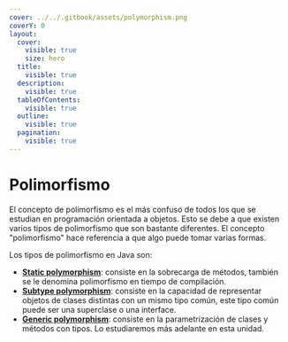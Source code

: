 ```yaml
---
cover: ../../.gitbook/assets/polymorphism.png
coverY: 0
layout:
  cover:
    visible: true
    size: hero
  title:
    visible: true
  description:
    visible: true
  tableOfContents:
    visible: true
  outline:
    visible: true
  pagination:
    visible: true
---
```


# Polimorfismo

El concepto de polimorfismo es el más confuso de todos los que se estudian en programación orientada a objetos. Esto se debe a que existen varios tipos de polimorfismo que son bastante diferentes. El concepto "polimorfismo" hace referencia a que algo puede tomar varias formas.

Los tipos de polimorfismo en Java son:

* [**Static polymorphism**](polimorfismo-estatico.-sobrecarga-de-metodos..md): consiste en la sobrecarga de métodos, también se le denomina polimorfismo en tiempo de compilación.
* [**Subtype polymorphism**](polimorfismo-de-subtipos.md): consiste en la capacidad de representar objetos de clases distintas con un mismo tipo común, este tipo común puede ser una superclase o una interface.
* [**Generic polymorphism**](../genericos/): consiste en la parametrización de clases y métodos con tipos. Lo estudiaremos más adelante en esta unidad.
